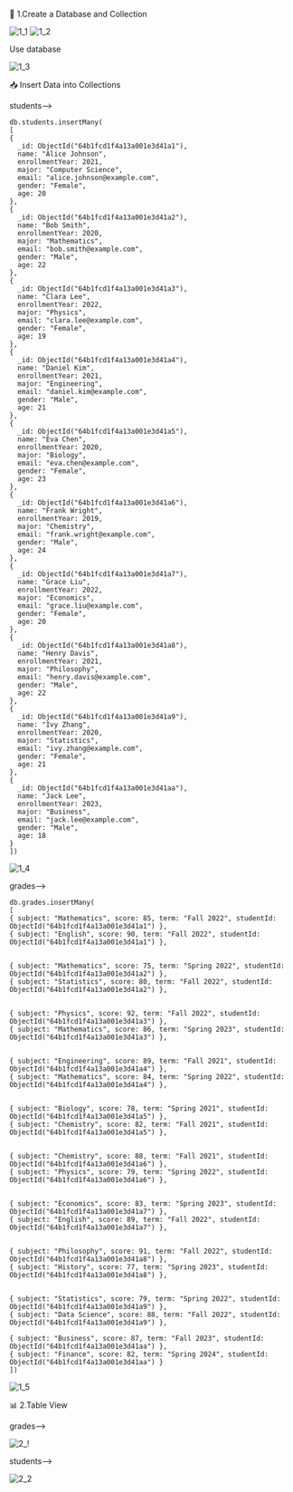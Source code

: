 🧱 1.Create a Database and Collection

![1_1](https://github.com/user-attachments/assets/7c82718a-f559-432e-bb06-612c4a77b611)
![1_2](https://github.com/user-attachments/assets/b0cd66f4-0d2d-4b0c-99be-998e167794ee)

  Use database
  
  ![1_3](https://github.com/user-attachments/assets/7b1abaa8-5c61-4948-8127-1012949de143)


📥 Insert Data into Collections

students-->

~~~
db.students.insertMany(
[
{
  _id: ObjectId("64b1fcd1f4a13a001e3d41a1"),
  name: "Alice Johnson",
  enrollmentYear: 2021,
  major: "Computer Science",
  email: "alice.johnson@example.com",
  gender: "Female",
  age: 20
},
{
  _id: ObjectId("64b1fcd1f4a13a001e3d41a2"),
  name: "Bob Smith",
  enrollmentYear: 2020,
  major: "Mathematics",
  email: "bob.smith@example.com",
  gender: "Male",
  age: 22
},
{
  _id: ObjectId("64b1fcd1f4a13a001e3d41a3"),
  name: "Clara Lee",
  enrollmentYear: 2022,
  major: "Physics",
  email: "clara.lee@example.com",
  gender: "Female",
  age: 19
},
{
  _id: ObjectId("64b1fcd1f4a13a001e3d41a4"),
  name: "Daniel Kim",
  enrollmentYear: 2021,
  major: "Engineering",
  email: "daniel.kim@example.com",
  gender: "Male",
  age: 21
},
{
  _id: ObjectId("64b1fcd1f4a13a001e3d41a5"),
  name: "Eva Chen",
  enrollmentYear: 2020,
  major: "Biology",
  email: "eva.chen@example.com",
  gender: "Female",
  age: 23
},
{
  _id: ObjectId("64b1fcd1f4a13a001e3d41a6"),
  name: "Frank Wright",
  enrollmentYear: 2019,
  major: "Chemistry",
  email: "frank.wright@example.com",
  gender: "Male",
  age: 24
},
{
  _id: ObjectId("64b1fcd1f4a13a001e3d41a7"),
  name: "Grace Liu",
  enrollmentYear: 2022,
  major: "Economics",
  email: "grace.liu@example.com",
  gender: "Female",
  age: 20
},
{
  _id: ObjectId("64b1fcd1f4a13a001e3d41a8"),
  name: "Henry Davis",
  enrollmentYear: 2021,
  major: "Philosophy",
  email: "henry.davis@example.com",
  gender: "Male",
  age: 22
},
{
  _id: ObjectId("64b1fcd1f4a13a001e3d41a9"),
  name: "Ivy Zhang",
  enrollmentYear: 2020,
  major: "Statistics",
  email: "ivy.zhang@example.com",
  gender: "Female",
  age: 21
},
{
  _id: ObjectId("64b1fcd1f4a13a001e3d41aa"),
  name: "Jack Lee",
  enrollmentYear: 2023,
  major: "Business",
  email: "jack.lee@example.com",
  gender: "Male",
  age: 18
}
])
~~~

![1_4](https://github.com/user-attachments/assets/a4c0286f-5a77-4d3c-961b-e5e761494420)

grades-->

~~~
db.grades.insertMany(
[
{ subject: "Mathematics", score: 85, term: "Fall 2022", studentId: ObjectId("64b1fcd1f4a13a001e3d41a1") },
{ subject: "English", score: 90, term: "Fall 2022", studentId: ObjectId("64b1fcd1f4a13a001e3d41a1") },


{ subject: "Mathematics", score: 75, term: "Spring 2022", studentId: ObjectId("64b1fcd1f4a13a001e3d41a2") },
{ subject: "Statistics", score: 80, term: "Fall 2022", studentId: ObjectId("64b1fcd1f4a13a001e3d41a2") },


{ subject: "Physics", score: 92, term: "Fall 2022", studentId: ObjectId("64b1fcd1f4a13a001e3d41a3") },
{ subject: "Mathematics", score: 86, term: "Spring 2023", studentId: ObjectId("64b1fcd1f4a13a001e3d41a3") },


{ subject: "Engineering", score: 89, term: "Fall 2021", studentId: ObjectId("64b1fcd1f4a13a001e3d41a4") },
{ subject: "Mathematics", score: 84, term: "Spring 2022", studentId: ObjectId("64b1fcd1f4a13a001e3d41a4") },


{ subject: "Biology", score: 78, term: "Spring 2021", studentId: ObjectId("64b1fcd1f4a13a001e3d41a5") },
{ subject: "Chemistry", score: 82, term: "Fall 2021", studentId: ObjectId("64b1fcd1f4a13a001e3d41a5") },


{ subject: "Chemistry", score: 88, term: "Fall 2021", studentId: ObjectId("64b1fcd1f4a13a001e3d41a6") },
{ subject: "Physics", score: 79, term: "Spring 2022", studentId: ObjectId("64b1fcd1f4a13a001e3d41a6") },


{ subject: "Economics", score: 83, term: "Spring 2023", studentId: ObjectId("64b1fcd1f4a13a001e3d41a7") },
{ subject: "English", score: 89, term: "Fall 2022", studentId: ObjectId("64b1fcd1f4a13a001e3d41a7") },


{ subject: "Philosophy", score: 91, term: "Fall 2022", studentId: ObjectId("64b1fcd1f4a13a001e3d41a8") },
{ subject: "History", score: 77, term: "Spring 2023", studentId: ObjectId("64b1fcd1f4a13a001e3d41a8") },


{ subject: "Statistics", score: 79, term: "Spring 2022", studentId: ObjectId("64b1fcd1f4a13a001e3d41a9") },
{ subject: "Data Science", score: 88, term: "Fall 2022", studentId: ObjectId("64b1fcd1f4a13a001e3d41a9") },

{ subject: "Business", score: 87, term: "Fall 2023", studentId: ObjectId("64b1fcd1f4a13a001e3d41aa") },
{ subject: "Finance", score: 82, term: "Spring 2024", studentId: ObjectId("64b1fcd1f4a13a001e3d41aa") }
])
~~~

![1_5](https://github.com/user-attachments/assets/92627941-19fb-4196-b4e1-7cf69fd0b949)


📊 2.Table View

grades-->

![2_!](https://github.com/user-attachments/assets/b1561e98-5b13-4e67-8537-921fa7ad0cfe)


students-->

![2_2](https://github.com/user-attachments/assets/402d610c-1f1f-456e-bd7c-cbf9430607a2)

